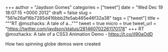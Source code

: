 
+++
author = "Jaydson Gomes"
categories = ["tweet"]
date = "Wed Dec 19 18:07:15 +0000 2012"
draft = false
slug = "561e26af16b7285d416bbb2fe5ab465e46f32a38"
tags = ["tweet"]
title = """RT @mozhacks: A tale of a..."""
tweet = true
micro = true
tweet_url = "https://twitter.com/jaydson/status/281460702261170178"
+++
RT @mozhacks: A tale of a CSS3 Animation Demo - https://t.co/iI90aOdD

How two spinning globe demos were created
